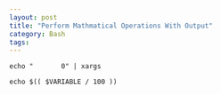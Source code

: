 ```yaml
---
layout: post
title: "Perform Mathmatical Operations With Output"
category: Bash
tags: 
---
```



```shell
echo "       0" | xargs
```

```shell
echo $(( $VARIABLE / 100 ))
```